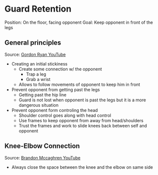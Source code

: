 # Guard Retention

Position: On the floor, facing opponent
Goal: Keep opponent in front of the legs

## General principles
Source: [Gordon Ryan YouTube](https://www.youtube.com/watch?v=URGwWYwdoAs)
- Creating an initial stickiness
  - Create some connection w/ the opponent
    - Trap a leg
    - Grab a wrist
  - Allows to follow movements of opponent to keep him in front
- Prevent opponent from getting past the legs
  - Getting past the hip line
  - Guard is not lost when opponent is past the legs but it is a more dangerous situation
- Prevent opponent form controling the head
  - Shoulder control goes along with head control
  - Use frames to keep opponent from away from head/shoulders
  - Trust the frames and work to slide knees back between self and opponent

## Knee-Elbow Connection
Source: [Brandon Mccaghren YouTube](https://www.youtube.com/watch?v=ph6zedtcV1s)
- Always close the space between the knee and the elbow on same side

